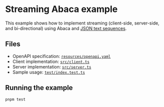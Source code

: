 # Streaming Abaca example

This example shows how to implement streaming (client-side, server-side, and
bi-directional) using Abaca and [JSON text sequences][json-seq].


## Files

+ OpenAPI specification: [`resources/openapi.yaml`](resources/openapi.yaml)
+ Client implementation: [`src/client.ts`](src/client.ts)
+ Server implementation: [`src/server.ts`](src/server.ts)
+ Sample usage: [`test/index.test.ts`](test/index.test.ts)


## Running the example

```sh
pnpm test
```

[json-seq]: https://datatracker.ietf.org/doc/html/rfc7464
